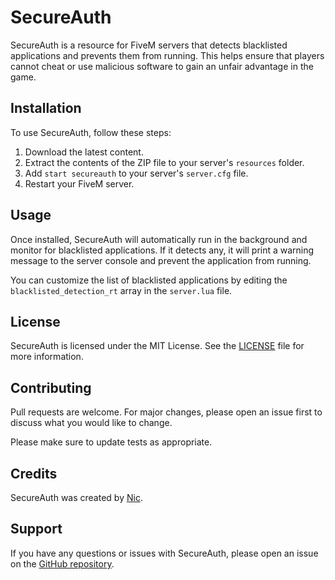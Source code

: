 # SecureAuth

SecureAuth is a resource for FiveM servers that detects blacklisted applications and prevents them from running. This helps ensure that players cannot cheat or use malicious software to gain an unfair advantage in the game.

## Installation

To use SecureAuth, follow these steps:

1. Download the latest content.
2. Extract the contents of the ZIP file to your server's `resources` folder.
3. Add `start secureauth` to your server's `server.cfg` file.
4. Restart your FiveM server.

## Usage

Once installed, SecureAuth will automatically run in the background and monitor for blacklisted applications. If it detects any, it will print a warning message to the server console and prevent the application from running.

You can customize the list of blacklisted applications by editing the `blacklisted_detection_rt` array in the `server.lua` file.

## License

SecureAuth is licensed under the MIT License. See the [LICENSE](LICENSE.md) file for more information.

## Contributing

Pull requests are welcome. For major changes, please open an issue first to discuss what you would like to change.

Please make sure to update tests as appropriate.

## Credits

SecureAuth was created by [Nic](https://github.com/Nic-223).

## Support

If you have any questions or issues with SecureAuth, please open an issue on the [GitHub repository](https://github.com/Nic-223/secureauth/issues).
